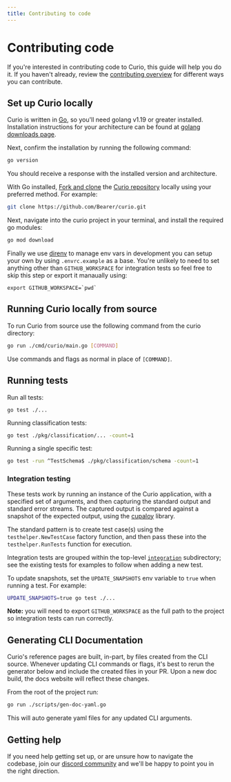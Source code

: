 ```yaml
---
title: Contributing to code
---
```


# Contributing code

If you're interested in contributing code to Curio, this guide will help you do it. If you haven't already, review the [contributing overview](/contributing/) for different ways you can contribute.

## Set up Curio locally

Curio is written in [Go](https://www.go.dev), so you'll need golang v1.19 or greater installed. Installation instructions for your architecture can be found at [golang downloads page](https://go.dev/dl/).

Next, confirm the installation by running the following command:

```bash
go version
```

You should receive a response with the installed version and architecture.

With Go installed, [Fork and clone](https://docs.github.com/en/get-started/quickstart/contributing-to-projects) the [Curio repository](https://github.com/Bearer/curio) locally using your preferred method. For example:

```bash
git clone https://github.com/Bearer/curio.git
```

Next, navigate into the curio project in your terminal, and install the required go modules:

```bash
go mod download
```

Finally we use [direnv](https://direnv.net/) to manage env vars in development you can setup your own by using `.envrc.example` as a base. You're unlikely to need to set anything other than `GITHUB_WORKSPACE` for integration tests so feel free to skip this step or export it manaually using:

```
export GITHUB_WORKSPACE=`pwd`
```

## Running Curio locally from source

To run Curio from source use the following command from the curio directory:

```bash
go run ./cmd/curio/main.go [COMMAND]
```
Use commands and flags as normal in place of `[COMMAND]`.

## Running tests

Run all tests:

``` shell
go test ./...
```

Running classification tests:

```bash
go test ./pkg/classification/... -count=1
```

Running a single specific test:

```bash
go test -run ^TestSchema$ ./pkg/classification/schema -count=1
```

### Integration testing

These tests work by running an instance of the Curio application, with a
specified set of arguments, and then capturing the standard output and standard
error streams. The captured output is compared against a snapshot of the
expected output, using the [cupaloy](https://github.com/bradleyjkemp/cupaloy)
library.

The standard pattern is to create test case(s) using the
`testhelper.NewTestCase` factory function, and then pass these into the
`testhelper.RunTests` function for execution.

Integration tests are grouped within the top-level
[`integration`](/integration) subdirectory; see the existing tests for examples
to follow when adding a new test.

To update snapshots, set the `UPDATE_SNAPSHOTS` env variable to `true` when running a test. For example:

```bash
UPDATE_SNAPSHOTS=true go test ./...
```

**Note:** you will need to export `GITHUB_WORKSPACE` as the full path to the project so integration tests can run correctly.

## Generating CLI Documentation

Curio's reference pages are built, in-part, by files created from the CLI source. Whenever updating CLI commands or flags, it's best to rerun the generator below and include the created files in your PR. Upon a new doc build, the docs website will reflect these changes.

From the root of the project run:

```bash
go run ./scripts/gen-doc-yaml.go
```

This will auto generate yaml files for any updated CLI arguments.

## Getting help

If you need help getting set up, or are unsure how to navigate the codebase, join our [discord community](https://discord.gg/eaHZBJUXRF) and we'll be happy to point you in the right direction.
